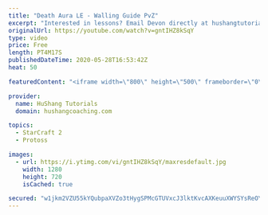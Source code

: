 ```yaml
---
title: "Death Aura LE - Walling Guide PvZ"
excerpt: "Interested in lessons? Email Devon directly at hushangtutorials@outlook.com ------------------------------------------------------------------------------------------------------- Want to support HuShang Tutorials directly? Patreon is a website where you can contribute a monthly donation that will help"
originalUrl: https://youtube.com/watch?v=gntIHZ8kSqY
type: video
price: Free
length: PT4M17S
publishedDateTime: 2020-05-28T16:53:42Z
heat: 50

featuredContent: "<iframe width=\"800\" height=\"500\" frameborder=\"0\" src=\"https://www.youtube.com/embed/gntIHZ8kSqY\" allow=\"accelerometer; autoplay; encrypted-media; gyroscope; picture-in-picture\" allowfullscreen></iframe>"

provider:
  name: HuShang Tutorials
  domain: hushangcoaching.com

topics:
  - StarCraft 2
  - Protoss

images:
  - url: https://i.ytimg.com/vi/gntIHZ8kSqY/maxresdefault.jpg
    width: 1280
    height: 720
    isCached: true

secured: "w1jkm2VZU55kYQubpaXVZo3tHygSPMcGTUVxcJ3lktKvcAXKeuuXWYSYsReOY7Dk/hBRu7NKF5Z6n9IZ7qYTgjmQwVG+YL29diHiXOhpNgVQN3Uk/eyqTmLpk2AKFmF+S3ufh7nVY8sws7Vse/YD4I9y5k0xDvV+2Mnpi0rJvspG2hE2w5pyfuS7YP+zb/QHFl49sz8I+pkVu2iLGMGyTuSQtNP3LsXeQz7vCf37iQU/65MzM5t61KHek919HzVMe130vSe97JuijDSwJ6mpF9OnymTONr+lX68rzzAqB79xU56lMeBa+/NPQGqhsmVKqGxWRKG+3P0coQIvhqiGsI8SgFe5CKFx7ieaVwkL3nMYKBBxCtvxMD1d0ZWU8O/y9PQmSNiXh9WRiKuiAI5MLefzMsHiQxzqaQZie2gHiO0=;6DK4o8+oemMydzmo+zT77Q=="
---
```


